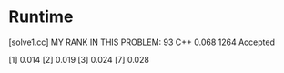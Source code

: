 # Runtime

[solve1.cc] MY RANK IN THIS PROBLEM: 93
C++ 0.068   1264    Accepted 

[1] 0.014
[2] 0.019
[3] 0.024
[7] 0.028
